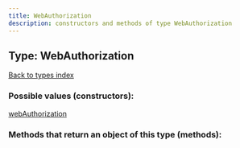 ```yaml
---
title: WebAuthorization
description: constructors and methods of type WebAuthorization
---
```

## Type: WebAuthorization  
[Back to types index](index.md)



### Possible values (constructors):

[webAuthorization](../constructors/webAuthorization.md)  



### Methods that return an object of this type (methods):



